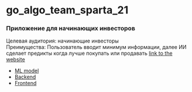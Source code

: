 # go_algo_team_sparta_21
### Приложение для начинающих инвесторов
Целевая аудитория: начинающие инвесторы  
Преимущества: Пользователь вводит минимум информации, далее ИИ сделает предикты когда лучше покупать или продавать
[link to the website](https://657436611ae76d400b99fa24--zippy-souffle-b2bfb2.netlify.app/)  

- [ML model](link)
- [Backend](https://github.com/proger-n/go_algo_backend)
- [Frontend](https://github.com/jalolddin/trading-app.git)
